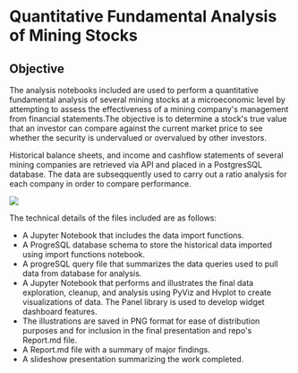 # Quantitative Fundamental Analysis of Mining Stocks
## Objective
The analysis notebooks included are used to perform a quantitative fundamental analysis of several mining stocks at a microeconomic level by attempting to assess the effectiveness of a mining company's management from financial statements.The objective is to determine a stock's true value that an investor can compare against the current market price to see whether the security is undervalued or overvalued by other investors.

Historical balance sheets, and income and cashflow statements of several mining companies are retrieved via API and placed in a PostgresSQL database. The data are subseqquently used to carry out a ratio analysis for each company in order to compare performance.

![](https://cdn2.vectorstock.com/i/1000x1000/37/26/fundamental-analysis-stock-investment-analysis-vector-34553726.jpg)

The technical details of the files included are as follows:

* A Jupyter Notebook that includes the data import functions. 
* A ProgreSQL database schema to store the historical data imported using import functions notebook.
* A progreSQL query file that summarizes the data queries used to pull data from database for analysis. 
* A Jupyter Notebook that performs and illustrates the final data exploration, cleanup, and analysis using PyViz and Hvplot to create visualizations of data. The Panel library is used to develop widget dashboard features.
* The illustrations are saved in PNG format for ease of distribution purposes and for inclusion in the final presentation and repo's Report.md file.
* A Report.md file with a summary of major findings.
* A slideshow presentation summarizing the work completed.
